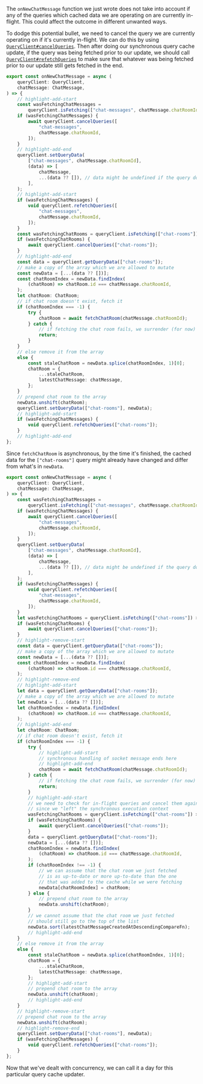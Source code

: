 The `onNewChatMessage` function we just wrote does not take into account if any of the queries which cached data we are operating on are currently in-flight. This could affect the outcome in different unwanted ways.

<!-- TODO: list ways in which it could affect the outcome in different unwanted ways -->

To dodge this potential bullet, we need to cancel the query we are currently operating on if it's currently in-flight. We can do this by using [`QueryClient#cancelQueries`](https://tanstack.com/query/latest/docs/reference/QueryClient#queryclientcancelqueries). Then after doing our synchronous query cache update, if the query was being fetched prior to our update, we should call [`QueryClient#refetchQueries`](https://tanstack.com/query/latest/docs/reference/QueryClient#queryclientrefetchqueries) to make sure that whatever was being fetched prior to our update still gets fetched in the end.

```ts title="src/socket-message-handler/onNewChatMessage.ts"
export const onNewChatMessage = async (
    queryClient: QueryClient,
    chatMessage: ChatMessage,
) => {
    // highlight-add-start
    const wasFetchingChatMessages =
        queryClient.isFetching(["chat-messages", chatMessage.chatRoomId]) > 0;
    if (wasFetchingChatMessages) {
        await queryClient.cancelQueries([
            "chat-messages",
            chatMessage.chatRoomId,
        ]);
    }
    // highlight-add-end
    queryClient.setQueryData(
        ["chat-messages", chatMessage.chatRoomId],
        (data) => [
            chatMessage,
            ...(data ?? []), // data might be undefined if the query doesn't exist from before
        ],
    );
    // highlight-add-start
    if (wasFetchingChatMessages) {
        void queryClient.refetchQueries([
            "chat-messages",
            chatMessage.chatRoomId,
        ]);
    }
    const wasFetchingChatRooms = queryClient.isFetching(["chat-rooms"]) > 0;
    if (wasFetchingChatRooms) {
        await queryClient.cancelQueries(["chat-rooms"]);
    }
    // highlight-add-end
    const data = queryClient.getQueryData(["chat-rooms"]);
    // make a copy of the array which we are allowed to mutate
    const newData = [...(data ?? [])];
    const chatRoomIndex = newData.findIndex(
        (chatRoom) => chatRoom.id === chatMessage.chatRoomId,
    );
    let chatRoom: ChatRoom;
    // if chat room doesn't exist, fetch it
    if (chatRoomIndex === -1) {
        try {
            chatRoom = await fetchChatRoom(chatMessage.chatRoomId);
        } catch {
            // if fetching the chat room fails, we surrender (for now)
            return;
        }
    }
    // else remove it from the array
    else {
        const staleChatRoom = newData.splice(chatRoomIndex, 1)[0];
        chatRoom = {
            ...staleChatRoom,
            latestChatMessage: chatMessage,
        };
    }
    // prepend chat room to the array
    newData.unshift(chatRoom);
    queryClient.setQueryData(["chat-rooms"], newData);
    // highlight-add-start
    if (wasFetchingChatMessages) {
        void queryClient.refetchQueries(["chat-rooms"]);
    }
    // highlight-add-end
};
```

Since `fetchChatRoom` is asynchronous, by the time it's finished, the cached data for the `["chat-rooms"]` query might already have changed and differ from what's in `newData`.

```ts title="src/socket-message-handler/onNewChatMessage.ts"
export const onNewChatMessage = async (
    queryClient: QueryClient,
    chatMessage: ChatMessage,
) => {
    const wasFetchingChatMessages =
        queryClient.isFetching(["chat-messages", chatMessage.chatRoomId]) > 0;
    if (wasFetchingChatMessages) {
        await queryClient.cancelQueries([
            "chat-messages",
            chatMessage.chatRoomId,
        ]);
    }
    queryClient.setQueryData(
        ["chat-messages", chatMessage.chatRoomId],
        (data) => [
            chatMessage,
            ...(data ?? []), // data might be undefined if the query doesn't exist from before
        ],
    );
    if (wasFetchingChatMessages) {
        void queryClient.refetchQueries([
            "chat-messages",
            chatMessage.chatRoomId,
        ]);
    }
    let wasFetchingChatRooms = queryClient.isFetching(["chat-rooms"]) > 0;
    if (wasFetchingChatRooms) {
        await queryClient.cancelQueries(["chat-rooms"]);
    }
    // highlight-remove-start
    const data = queryClient.getQueryData(["chat-rooms"]);
    // make a copy of the array which we are allowed to mutate
    const newData = [...(data ?? [])];
    const chatRoomIndex = newData.findIndex(
        (chatRoom) => chatRoom.id === chatMessage.chatRoomId,
    );
    // highlight-remove-end
    // highlight-add-start
    let data = queryClient.getQueryData(["chat-rooms"]);
    // make a copy of the array which we are allowed to mutate
    let newData = [...(data ?? [])];
    let chatRoomIndex = newData.findIndex(
        (chatRoom) => chatRoom.id === chatMessage.chatRoomId,
    );
    // highlight-add-end
    let chatRoom: ChatRoom;
    // if chat room doesn't exist, fetch it
    if (chatRoomIndex === -1) {
        try {
            // highlight-add-start
            // synchronous handling of socket message ends here
            // highlight-add-end
            chatRoom = await fetchChatRoom(chatMessage.chatRoomId);
        } catch {
            // if fetching the chat room fails, we surrender (for now)
            return;
        }
        // highlight-add-start
        // we need to check for in-flight queries and cancel them again
        // since we "left" the synchronous execution context
        wasFetchingChatRooms = queryClient.isFetching(["chat-rooms"]) > 0;
        if (wasFetchingChatRooms) {
            await queryClient.cancelQueries(["chat-rooms"]);
        }
        data = queryClient.getQueryData(["chat-rooms"]);
        newData = [...(data ?? [])];
        chatRoomIndex = newData.findIndex(
            (chatRoom) => chatRoom.id === chatMessage.chatRoomId,
        );
        if (chatRoomIndex !== -1) {
            // we can assume that the chat room we just fetched
            // is as up-to-date or more up-to-date than the one
            // that was added to the cache while we were fetching
            newData[chatRoomIndex] = chatRoom;
        } else {
            // prepend chat room to the array
            newData.unshift(chatRoom);
        }
        // we cannot assume that the chat room we just fetched
        // should still go to the top of the list
        newData.sort(latestChatMessageCreatedAtDescendingCompareFn);
        // highlight-add-end
    }
    // else remove it from the array
    else {
        const staleChatRoom = newData.splice(chatRoomIndex, 1)[0];
        chatRoom = {
            ...staleChatRoom,
            latestChatMessage: chatMessage,
        };
        // highlight-add-start
        // prepend chat room to the array
        newData.unshift(chatRoom);
        // highlight-add-end
    }
    // highlight-remove-start
    // prepend chat room to the array
    newData.unshift(chatRoom);
    // highlight-remove-end
    queryClient.setQueryData(["chat-rooms"], newData);
    if (wasFetchingChatMessages) {
        void queryClient.refetchQueries(["chat-rooms"]);
    }
};
```

Now that we've dealt with concurrency, we can call it a day for this particular query cache updater.
